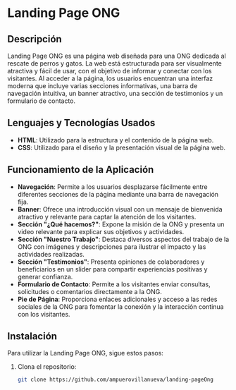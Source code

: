 # Landing Page ONG

## Descripción

Landing Page ONG es una página web diseñada para una ONG dedicada al rescate de perros y gatos. La web está estructurada para ser visualmente atractiva y fácil de usar, con el objetivo de informar y conectar con los visitantes. Al acceder a la página, los usuarios encuentran una interfaz moderna que incluye varias secciones informativas, una barra de navegación intuitiva, un banner atractivo, una sección de testimonios y un formulario de contacto.

## Lenguajes y Tecnologías Usados

- **HTML**: Utilizado para la estructura y el contenido de la página web.
- **CSS**: Utilizado para el diseño y la presentación visual de la página web.

## Funcionamiento de la Aplicación

- **Navegación**: Permite a los usuarios desplazarse fácilmente entre diferentes secciones de la página mediante una barra de navegación fija.
- **Banner**: Ofrece una introducción visual con un mensaje de bienvenida atractivo y relevante para captar la atención de los visitantes.
- **Sección "¿Qué hacemos?"**: Expone la misión de la ONG y presenta un video relevante para explicar sus objetivos y actividades.
- **Sección "Nuestro Trabajo"**: Destaca diversos aspectos del trabajo de la ONG con imágenes y descripciones para ilustrar el impacto y las actividades realizadas.
- **Sección "Testimonios"**: Presenta opiniones de colaboradores y beneficiarios en un slider para compartir experiencias positivas y generar confianza.
- **Formulario de Contacto**: Permite a los visitantes enviar consultas, solicitudes o comentarios directamente a la ONG.
- **Pie de Página**: Proporciona enlaces adicionales y acceso a las redes sociales de la ONG para fomentar la conexión y la interacción continua con los visitantes.

## Instalación

Para utilizar la Landing Page ONG, sigue estos pasos:

1. Clona el repositorio:
   ```bash
   git clone https://github.com/ampuerovillanueva/landing-pageOng

